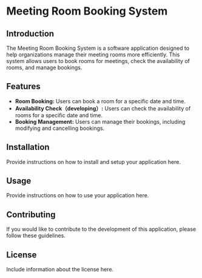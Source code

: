 # Meeting Room Booking System

## Introduction

The Meeting Room Booking System is a software application designed to help organizations manage their meeting rooms more efficiently. This system allows users to book rooms for meetings, check the availability of rooms, and manage bookings.

## Features

- **Room Booking:** Users can book a room for a specific date and time.
- **Availability Check（developing）:** Users can check the availability of rooms for a specific date and time.
- **Booking Management:** Users can manage their bookings, including modifying and cancelling bookings.

## Installation

Provide instructions on how to install and setup your application here.

## Usage

Provide instructions on how to use your application here.

## Contributing

If you would like to contribute to the development of this application, please follow these guidelines.

## License

Include information about the license here.
